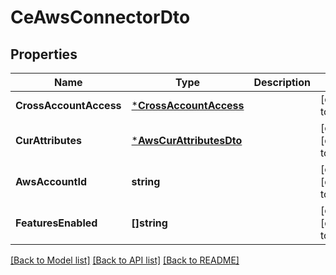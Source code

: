 # CeAwsConnectorDto

## Properties
Name | Type | Description | Notes
------------ | ------------- | ------------- | -------------
**CrossAccountAccess** | [***CrossAccountAccess**](CrossAccountAccess.md) |  | [default to null]
**CurAttributes** | [***AwsCurAttributesDto**](AwsCurAttributesDTO.md) |  | [optional] [default to null]
**AwsAccountId** | **string** |  | [optional] [default to null]
**FeaturesEnabled** | **[]string** |  | [optional] [default to null]

[[Back to Model list]](../README.md#documentation-for-models) [[Back to API list]](../README.md#documentation-for-api-endpoints) [[Back to README]](../README.md)

